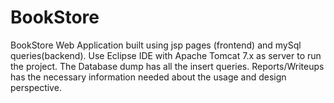 # BookStore
BookStore Web Application built using jsp pages (frontend) and mySql queries(backend).
Use Eclipse IDE with Apache Tomcat 7.x as server to run the project. The Database dump has all the insert queries. Reports/Writeups has the necessary information needed about the usage and design perspective.
